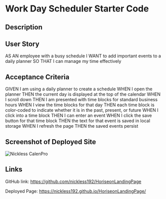 # Work Day Scheduler Starter Code

## Description


## User Story

AS AN employee with a busy schedule
I WANT to add important events to a daily planner
SO THAT I can manage my time effectively

## Acceptance Criteria

GIVEN I am using a daily planner to create a schedule
WHEN I open the planner
THEN the current day is displayed at the top of the calendar
WHEN I scroll down
THEN I am presented with time blocks for standard business hours
WHEN I view the time blocks for that day
THEN each time block is color-coded to indicate whether it is in the past, present, or future
WHEN I click into a time block
THEN I can enter an event
WHEN I click the save button for that time block
THEN the text for that event is saved in local storage
WHEN I refresh the page
THEN the saved events persist

## Screenshot of Deployed Site
![Nickless CalenPro](./assets/images/HoriseonHeroScreenshot.png)

## Links

GitHub link: https://github.com/nickless192/HoriseonLandingPage

Deployed Page: https://nickless192.github.io/HoriseonLandingPage/